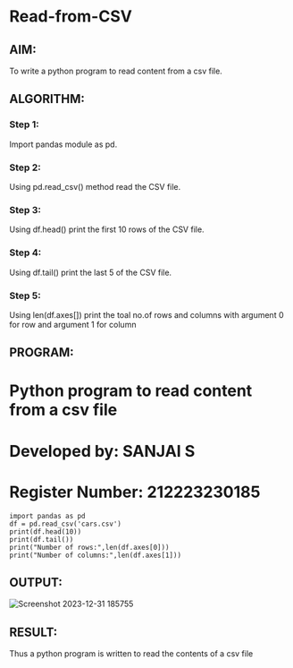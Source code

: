 # Read-from-CSV

## AIM:
To write a python program to read content from a csv file.

## ALGORITHM:
### Step 1:
Import pandas module as pd.

### Step 2:
Using pd.read_csv() method read the CSV file.

### Step 3:
Using df.head() print the first 10 rows of the CSV file.


### Step 4:
Using df.tail() print the last 5 of the CSV file.

### Step 5:
Using len(df.axes[]) print the toal no.of rows and columns with argument 0 for row and argument 1 for column

## PROGRAM:
 # Python program to read content from a csv file
 # Developed by: SANJAI S
 # Register Number: 212223230185
 
~~~
import pandas as pd
df = pd.read_csv('cars.csv')
print(df.head(10))
print(df.tail())
print("Number of rows:",len(df.axes[0]))
print("Number of columns:",len(df.axes[1]))
~~~
## OUTPUT:
![Screenshot 2023-12-31 185755](https://github.com/Sanjaichitra/Read-from-CSV/assets/144870518/c09cbf23-cc5e-4825-a5cf-43d7f38089da)



## RESULT:
Thus a python program is written to read the contents of a csv file 
